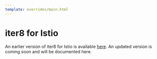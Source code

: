 ```yaml
---
template: overrides/main.html
---
```


# iter8 for Istio

An earlier version of iter8 for Istio is available [here](https://github.com/iter8-tools/iter8). An updated version is coming soon and will be documented here.